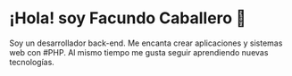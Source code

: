 # ¡Hola! soy Facundo Caballero 👋
  Soy un desarrollador back-end. Me encanta crear aplicaciones y sistemas web con #PHP. Al mismo tiempo me gusta seguir           aprendiendo nuevas tecnologías. 

<!--
**facucab/facucab** is a ✨ _special_ ✨ repository because its `README.md` (this file) appears on your GitHub profile.

Here are some ideas to get you started:

- 🔭 I’m currently working on ...
- 🌱 I’m currently learning ...
- 👯 I’m looking to collaborate on ...
- 🤔 I’m looking for help with ...
- 💬 Ask me about ...
- 📫 How to reach me: ...
- 😄 Pronouns: ...
- ⚡ Fun fact: ...
-->
